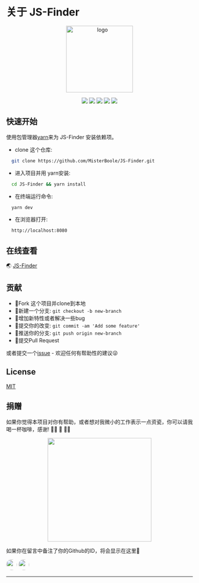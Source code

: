 # 关于 JS-Finder

<p align="center">
  <a href="https://www.jsfinder.cn" target="_blank" rel="noopener noreferrer">
    <img width="180" src="https://xqimg.imedao.com/1736f146940134133fe97324.png" alt="logo">
  </a>
</p>

<p align="center">
  <a href="https://gitter.im/JS-Finder/community"> <img src="https://badges.gitter.im/You-need-to-know-css/Lobby.svg"></a>
  <a href="https://github.com/MisterBoole/JS-Finder/blob/master/LICENSE"><img src="https://img.shields.io/badge/license-Anti%20996-blue.svg"></a>
  <a href="https://juejin.im/user/582717d4d203090054e5a010"><img src="https://img.shields.io/badge/%E6%8E%98%E9%87%91-1.2k%20likes-brightgreen.svg"></a>
  <a href="https://codeclimate.com/github/MisterBoole/JS-Finder"><img src="https://api.codeclimate.com/v1/badges/dfba02247f296387a1a7/maintainability" /></a>
  <a href="http://hits.dwyl.com/MisterBoole/JS-Finder" alt="hit count"><img src="http://hits.dwyl.com/MisterBoole/JS-Finder.svg" /></a> 
  <!-- <a href="https://github.com/MisterBoole/JS-Finder"><img src="https://img.shields.io/github/stars/l-hammer/You-need-to-know-css.svg?style=social"></a> -->
</p>

## 快速开始

使用包管理器[yarn](https://yarnpkg.com/)来为 JS-Finder 安装依赖项。

- clone 这个仓库:
```bash
  git clone https://github.com/MisterBoole/JS-Finder.git
```
- 进入项目并用 yarn安装:
```bash
  cd JS-Finder && yarn install
```
- 在终端运行命令:
```bash
  yarn dev
```
- 在浏览器打开:
```bash
  http://localhost:8080
```

## 在线查看

🌏 [JS-Finder](https://www.jsfinder.cn)

## 贡献

- :fork_and_knife:Fork 这个项目并clone到本地
- :twisted_rightwards_arrows:新建一个分支: `git checkout -b new-branch`
- :wrench:增加新特性或者解决一些bug
- :memo:提交你的改变: `git commit -am 'Add some feature'`
- :rocket:推送你的分支: `git push origin new-branch`
- :tada:提交Pull Request

或者提交一个[issue](https://github.com/MisterBoole/JS-Finder/issues) - 欢迎任何有帮助性的建议:stuck_out_tongue_winking_eye:

## License

[MIT](https://github.com/vuejs/vuepress/blob/master/LICENSE)

## 捐赠

如果你觉得本项目对你有帮助，或者想对我微小的工作表示一点资瓷，你可以请我喝一杯咖啡，感谢! 🙏🏻 🙏 🙏🏿

<p  align="center">
<img src="https://xqimg.imedao.com/1736f3cba9c134fa3fe8f364.png!custom.jpg" width="280" />
</p>


如果你在留言中备注了你的Github的ID，将会显示在这里🤠

<a href="https://github.com/MisterBoole" target="_blank"><img src="https://avatars1.githubusercontent.com/u/19159159?s=460&u=951a0a27f6b49f67a06756ac6c8cc3820cadf4fc&v=4" width="29" style="border-radius: 50%"></a>
<a href="https://github.com/l-hammer" target="_blank"><img src="https://avatars1.githubusercontent.com/u/27677988?s=460&u=64d031d33768b2e4c969cafb1caace28e82982e5&v=4" width="29" style="border-radius: 50%"></a>

------
 
 <comment-comment/> 
 